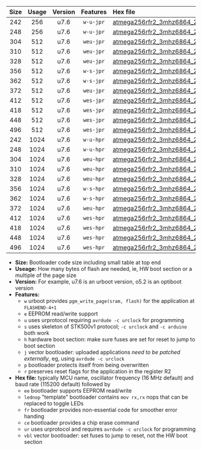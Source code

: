|Size|Usage|Version|Features|Hex file|
|:-:|:-:|:-:|:-:|:--|
|242|256|u7.6|`w-u-jpr`|[atmega256rfr2_3mhz6864_230400bps_ur_vbl.hex](https://raw.githubusercontent.com/stefanrueger/urboot/main/bootloaders/atmega256rfr2/fcpu_3mhz6864/230400_bps/atmega256rfr2_3mhz6864_230400bps_ur_vbl.hex)|
|248|256|u7.6|`w-u-jpr`|[atmega256rfr2_3mhz6864_230400bps_lednop_ur_vbl.hex](https://raw.githubusercontent.com/stefanrueger/urboot/main/bootloaders/atmega256rfr2/fcpu_3mhz6864/230400_bps/atmega256rfr2_3mhz6864_230400bps_lednop_ur_vbl.hex)|
|304|512|u7.6|`weu-jpr`|[atmega256rfr2_3mhz6864_230400bps_ee_ur_vbl.hex](https://raw.githubusercontent.com/stefanrueger/urboot/main/bootloaders/atmega256rfr2/fcpu_3mhz6864/230400_bps/atmega256rfr2_3mhz6864_230400bps_ee_ur_vbl.hex)|
|310|512|u7.6|`weu-jpr`|[atmega256rfr2_3mhz6864_230400bps_ee_lednop_ur_vbl.hex](https://raw.githubusercontent.com/stefanrueger/urboot/main/bootloaders/atmega256rfr2/fcpu_3mhz6864/230400_bps/atmega256rfr2_3mhz6864_230400bps_ee_lednop_ur_vbl.hex)|
|328|512|u7.6|`weu-jpr`|[atmega256rfr2_3mhz6864_230400bps_ee_lednop_fr_ur_vbl.hex](https://raw.githubusercontent.com/stefanrueger/urboot/main/bootloaders/atmega256rfr2/fcpu_3mhz6864/230400_bps/atmega256rfr2_3mhz6864_230400bps_ee_lednop_fr_ur_vbl.hex)|
|356|512|u7.6|`w-s-jpr`|[atmega256rfr2_3mhz6864_230400bps_vbl.hex](https://raw.githubusercontent.com/stefanrueger/urboot/main/bootloaders/atmega256rfr2/fcpu_3mhz6864/230400_bps/atmega256rfr2_3mhz6864_230400bps_vbl.hex)|
|362|512|u7.6|`w-s-jpr`|[atmega256rfr2_3mhz6864_230400bps_lednop_vbl.hex](https://raw.githubusercontent.com/stefanrueger/urboot/main/bootloaders/atmega256rfr2/fcpu_3mhz6864/230400_bps/atmega256rfr2_3mhz6864_230400bps_lednop_vbl.hex)|
|372|512|u7.6|`weu-jpr`|[atmega256rfr2_3mhz6864_230400bps_ee_lednop_fr_ce_ur_vbl.hex](https://raw.githubusercontent.com/stefanrueger/urboot/main/bootloaders/atmega256rfr2/fcpu_3mhz6864/230400_bps/atmega256rfr2_3mhz6864_230400bps_ee_lednop_fr_ce_ur_vbl.hex)|
|412|512|u7.6|`wes-jpr`|[atmega256rfr2_3mhz6864_230400bps_ee_vbl.hex](https://raw.githubusercontent.com/stefanrueger/urboot/main/bootloaders/atmega256rfr2/fcpu_3mhz6864/230400_bps/atmega256rfr2_3mhz6864_230400bps_ee_vbl.hex)|
|418|512|u7.6|`wes-jpr`|[atmega256rfr2_3mhz6864_230400bps_ee_lednop_vbl.hex](https://raw.githubusercontent.com/stefanrueger/urboot/main/bootloaders/atmega256rfr2/fcpu_3mhz6864/230400_bps/atmega256rfr2_3mhz6864_230400bps_ee_lednop_vbl.hex)|
|448|512|u7.6|`wes-jpr`|[atmega256rfr2_3mhz6864_230400bps_ee_lednop_fr_vbl.hex](https://raw.githubusercontent.com/stefanrueger/urboot/main/bootloaders/atmega256rfr2/fcpu_3mhz6864/230400_bps/atmega256rfr2_3mhz6864_230400bps_ee_lednop_fr_vbl.hex)|
|496|512|u7.6|`wes-jpr`|[atmega256rfr2_3mhz6864_230400bps_ee_lednop_fr_ce_vbl.hex](https://raw.githubusercontent.com/stefanrueger/urboot/main/bootloaders/atmega256rfr2/fcpu_3mhz6864/230400_bps/atmega256rfr2_3mhz6864_230400bps_ee_lednop_fr_ce_vbl.hex)|
|242|1024|u7.6|`w-u-hpr`|[atmega256rfr2_3mhz6864_230400bps_ur.hex](https://raw.githubusercontent.com/stefanrueger/urboot/main/bootloaders/atmega256rfr2/fcpu_3mhz6864/230400_bps/atmega256rfr2_3mhz6864_230400bps_ur.hex)|
|248|1024|u7.6|`w-u-hpr`|[atmega256rfr2_3mhz6864_230400bps_lednop_ur.hex](https://raw.githubusercontent.com/stefanrueger/urboot/main/bootloaders/atmega256rfr2/fcpu_3mhz6864/230400_bps/atmega256rfr2_3mhz6864_230400bps_lednop_ur.hex)|
|304|1024|u7.6|`weu-hpr`|[atmega256rfr2_3mhz6864_230400bps_ee_ur.hex](https://raw.githubusercontent.com/stefanrueger/urboot/main/bootloaders/atmega256rfr2/fcpu_3mhz6864/230400_bps/atmega256rfr2_3mhz6864_230400bps_ee_ur.hex)|
|310|1024|u7.6|`weu-hpr`|[atmega256rfr2_3mhz6864_230400bps_ee_lednop_ur.hex](https://raw.githubusercontent.com/stefanrueger/urboot/main/bootloaders/atmega256rfr2/fcpu_3mhz6864/230400_bps/atmega256rfr2_3mhz6864_230400bps_ee_lednop_ur.hex)|
|328|1024|u7.6|`weu-hpr`|[atmega256rfr2_3mhz6864_230400bps_ee_lednop_fr_ur.hex](https://raw.githubusercontent.com/stefanrueger/urboot/main/bootloaders/atmega256rfr2/fcpu_3mhz6864/230400_bps/atmega256rfr2_3mhz6864_230400bps_ee_lednop_fr_ur.hex)|
|356|1024|u7.6|`w-s-hpr`|[atmega256rfr2_3mhz6864_230400bps.hex](https://raw.githubusercontent.com/stefanrueger/urboot/main/bootloaders/atmega256rfr2/fcpu_3mhz6864/230400_bps/atmega256rfr2_3mhz6864_230400bps.hex)|
|362|1024|u7.6|`w-s-hpr`|[atmega256rfr2_3mhz6864_230400bps_lednop.hex](https://raw.githubusercontent.com/stefanrueger/urboot/main/bootloaders/atmega256rfr2/fcpu_3mhz6864/230400_bps/atmega256rfr2_3mhz6864_230400bps_lednop.hex)|
|372|1024|u7.6|`weu-hpr`|[atmega256rfr2_3mhz6864_230400bps_ee_lednop_fr_ce_ur.hex](https://raw.githubusercontent.com/stefanrueger/urboot/main/bootloaders/atmega256rfr2/fcpu_3mhz6864/230400_bps/atmega256rfr2_3mhz6864_230400bps_ee_lednop_fr_ce_ur.hex)|
|412|1024|u7.6|`wes-hpr`|[atmega256rfr2_3mhz6864_230400bps_ee.hex](https://raw.githubusercontent.com/stefanrueger/urboot/main/bootloaders/atmega256rfr2/fcpu_3mhz6864/230400_bps/atmega256rfr2_3mhz6864_230400bps_ee.hex)|
|418|1024|u7.6|`wes-hpr`|[atmega256rfr2_3mhz6864_230400bps_ee_lednop.hex](https://raw.githubusercontent.com/stefanrueger/urboot/main/bootloaders/atmega256rfr2/fcpu_3mhz6864/230400_bps/atmega256rfr2_3mhz6864_230400bps_ee_lednop.hex)|
|448|1024|u7.6|`wes-hpr`|[atmega256rfr2_3mhz6864_230400bps_ee_lednop_fr.hex](https://raw.githubusercontent.com/stefanrueger/urboot/main/bootloaders/atmega256rfr2/fcpu_3mhz6864/230400_bps/atmega256rfr2_3mhz6864_230400bps_ee_lednop_fr.hex)|
|496|1024|u7.6|`wes-hpr`|[atmega256rfr2_3mhz6864_230400bps_ee_lednop_fr_ce.hex](https://raw.githubusercontent.com/stefanrueger/urboot/main/bootloaders/atmega256rfr2/fcpu_3mhz6864/230400_bps/atmega256rfr2_3mhz6864_230400bps_ee_lednop_fr_ce.hex)|

- **Size:** Bootloader code size including small table at top end
- **Useage:** How many bytes of flash are needed, ie, HW boot section or a multiple of the page size
- **Version:** For example, u7.6 is an urboot version, o5.2 is an optiboot version
- **Features:**
  + `w` urboot provides `pgm_write_page(sram, flash)` for the application at `FLASHEND-4+1`
  + `e` EEPROM read/write support
  + `u` uses urprotocol requiring `avrdude -c urclock` for programming
  + `s` uses skeleton of STK500v1 protocol; `-c urclock` and `-c arduino` both work
  + `h` hardware boot section: make sure fuses are set for reset to jump to boot section
  + `j` vector bootloader: uploaded applications *need to be patched externally*, eg, using `avrdude -c urclock`
  + `p` bootloader protects itself from being overwritten
  + `r` preserves reset flags for the application in the register R2
- **Hex file:** typically MCU name, oscillator frequency (16 MHz default) and baud rate (115200 default) followed by
  + `ee` bootloader supports EEPROM read/write
  + `lednop` "template" bootloader contains `mov rx,rx` nops that can be replaced to toggle LEDs
  + `fr` bootloader provides non-essential code for smoother error handing
  + `ce` bootloader provides a chip erase command
  + `ur` uses urprotocol and requires `avrdude -c urclock` for programming
  + `vbl` vector bootloader: set fuses to jump to reset, not the HW boot section
